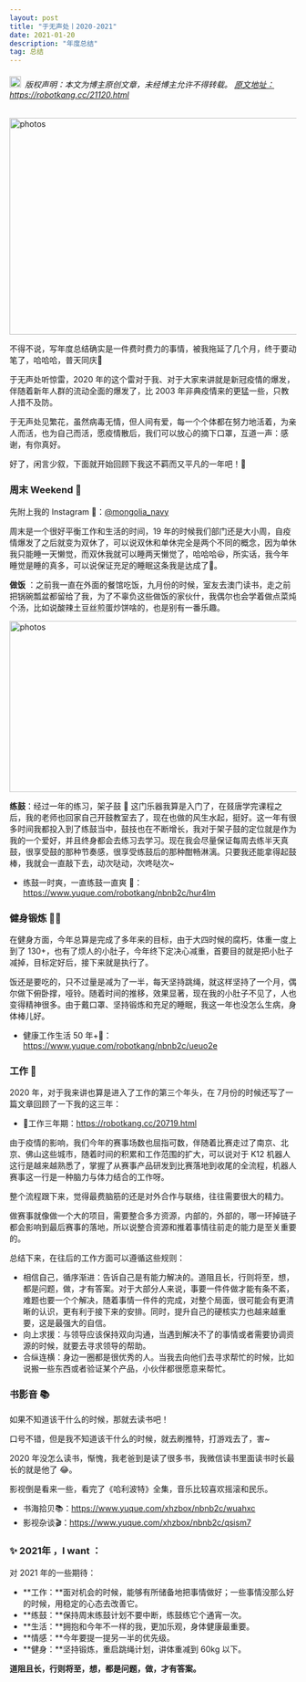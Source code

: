```yaml
---
layout: post
title: "于无声处丨2020-2021"
date: 2021-01-20 
description: "年度总结"
tag: 总结
---   
```



<h6><img src="https://robotkang-1257995526.cos.ap-chengdu.myqcloud.com/icon/copyright.png" alt="copyright" style="display:inline;margin-bottom: -5px;" width="20" height="20"> 版权声明：本文为博主原创文章，未经博主允许不得转载。
<a target="_blank" href="https://robotkang.cc/21120.html">原文地址：https://robotkang.cc/21120.html </a>
</h6>

<img src="https://robotkang-1257995526.cos.ap-chengdu.myqcloud.com/posts/20202021/2020-2021-1.jpg" width="748" height="380" alt="photos"/> 

不得不说，写年度总结确实是一件费时费力的事情，被我拖延了几个月，终于要动笔了，哈哈哈，普天同庆🎃          

于无声处听惊雷，2020 年的这个雷对于我、对于大家来讲就是新冠疫情的爆发，伴随着新年人群的流动全面的爆发了，比 2003 年非典疫情来的更猛一些，只教人措不及防。         

于无声处见繁花，虽然病毒无情，但人间有爱，每一个个体都在努力地活着，为亲人而活，也为自己而活，愿疫情散后，我们可以放心的摘下口罩，互道一声：感谢，有你真好。                

好了，闲言少叙，下面就开始回顾下我这不羁而又平凡的一年吧！🎉         

### 周末 Weekend 🎈          

先附上我的 Instagram 🚩：<a href="https://www.instagram.com/mongolia_navy/" target="_blank">@mongolia_navy</a>                 

周末是一个很好平衡工作和生活的时间，19 年的时候我们部门还是大小周，自疫情爆发了之后就变为双休了，可以说双休和单休完全是两个不同的概念，因为单休我只能睡一天懒觉，而双休我就可以睡两天懒觉了，哈哈哈😆，所实话，我今年睡觉是睡的真多，可以说保证充足的睡眠这条我是达成了🤡。         

**做饭** ：之前我一直在外面的餐馆吃饭，九月份的时候，室友去澳门读书，走之前把锅碗瓢盆都留给了我，为了不辜负这些做饭的家伙什，我偶尔也会学着做点菜炖个汤，比如说酸辣土豆丝煎蛋炒饼啥的，也是别有一番乐趣。          

<img src="https://robotkang-1257995526.cos.ap-chengdu.myqcloud.com/posts/20202021/2020-2021-2.jpg" width="900" height="300" alt="photos"/> 

**练鼓**：经过一年的练习，架子鼓 🥁 这门乐器我算是入门了，在叕唐学完课程之后，我的老师也回家自己开鼓教室去了，现在也做的风生水起，挺好。这一年有很多时间我都投入到了练鼓当中，鼓技也在不断增长，我对于架子鼓的定位就是作为我的一个爱好，并且终身都会去练习去学习。现在我会尽量保证每周去练半天真鼓，很享受鼓的那种节奏感，很享受练鼓后的那种酣畅淋漓。只要我还能拿得起鼓棒，我就会一直敲下去，动次哒动，次咚哒次~          

- 练鼓一时爽，一直练鼓一直爽 🥁：<a href="https://www.yuque.com/robotkang/nbnb2c/hur4lm" target="_blank">https://www.yuque.com/robotkang/nbnb2c/hur4lm</a>                  

### 健身锻炼 🏋️‍♂️         
 
在健身方面，今年总算是完成了多年来的目标，由于大四时候的腐朽，体重一度上到了 130+，也有了烦人的小肚子，今年终下定决心减重，首要目的就是把小肚子减掉，目标定好后，接下来就是执行了。        

饭还是要吃的，只不过量是减为了一半，每天坚持跳绳，就这样坚持了一个月，偶尔做下俯卧撑，哑铃。随着时间的推移，效果显著，现在我的小肚子不见了，人也变得精神很多。由于戴口罩、坚持锻炼和充足的睡眠，我这一年也没怎么生病，身体棒儿好。        
       
- 健康工作生活 50 年+💪：<a href="https://www.yuque.com/robotkang/nbnb2c/ueuo2e" target="_blank">https://www.yuque.com/robotkang/nbnb2c/ueuo2e</a>          

### 工作 👦        

2020 年，对于我来讲也算是进入了工作的第三个年头，在 7月份的时候还写了一篇文章回顾了一下我的这三年：              
 
- 💼工作三年期：<a href="https://robotkang.cc/20719.html" target="_blank">https://robotkang.cc/20719.html</a>            

由于疫情的影响，我们今年的赛事场数也屈指可数，伴随着比赛走过了南京、北京、佛山这些城市，随着时间的积累和工作范围的扩大，可以说对于 K12 机器人这行是越来越熟悉了，掌握了从赛事产品研发到比赛落地到收尾的全流程，机器人赛事这一行是一种脑力与体力结合的工作呀。      

整个流程跟下来，觉得最费脑筋的还是对外合作与联络，往往需要很大的精力。      

做赛事就像做一个大的项目，需要整合多方资源，内部的，外部的，哪一环掉链子都会影响到最后赛事的落地，所以说整合资源和推着事情往前走的能力是至关重要的。            

总结下来，在往后的工作方面可以遵循这些规则：             
 
- 相信自己，循序渐进：告诉自己是有能力解决的。道阻且长，行则将至，想，都是问题，做，才有答案。对于大部分人来说，事要一件件做才能有条不紊，难题也要一个个解决，随着事情一件件的完成，对整个局面，很可能会有更清晰的认识，更有利于接下来的安排。同时，提升自己的硬核实力也越来越重要，这是最强大的自信。       
- 向上求援：与领导应该保持双向沟通，当遇到解决不了的事情或者需要协调资源的时候，就要去寻求领导的帮助。                
- 合纵连横：身边一圈都是很优秀的人。当我去向他们去寻求帮忙的时候，比如说搬一些东西或者验证某个产品，小伙伴都很愿意来帮忙。              


### 书影音 📚             

如果不知道该干什么的时候，那就去读书吧！         

口号不错，但是我不知道该干什么的时候，就去刷推特，打游戏去了，害~       

2020 年没怎么读书，惭愧，我老爸到是读了很多书，我微信读书里面读书时长最长的就是他了 😂。          

影视倒是看来一些，看完了《哈利波特》全集，音乐比较喜欢摇滚和民乐。          

- 书海拾贝📚：<a href="https://www.yuque.com/xhzbox/nbnb2c/wuahxc" target="_blank">https://www.yuque.com/xhzbox/nbnb2c/wuahxc</a>                 
- 影视杂谈🎬：<a href="https://www.yuque.com/xhzbox/nbnb2c/qsism7" target="_blank">https://www.yuque.com/xhzbox/nbnb2c/qsism7</a>            


### ✨ 2021年 ，I want ：         

对 2021 年的一些期待：         

- **工作：**面对机会的时候，能够有所储备地把事情做好；一些事情没那么好的时候，用稳定的心态去改善它。       
- **练鼓：**保持周末练鼓计划不要中断，练鼓练它个通宵一次。          
- **生活：**拥抱和今年不一样的我，更加乐观，身体健康最重要。       
- **情感：**今年要提一提另一半的优先级。	       
- **健身：**坚持锻炼，重启跳绳计划，讲体重减到 60kg 以下。       

**道阻且长，行则将至，想，都是问题，做，才有答案。**          


